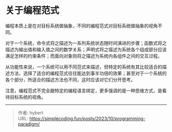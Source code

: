# 关于编程范式


编程本质上是在对目标系统做抽象，不同的编程范式对目标系统做抽象的视角不同。

对于一个系统，命令式将之描述为一系列系统状态随时间演进的步骤；函数式将之描述为输出值和输入值之间的数学关系；声明式将之描述为系统各个组成部分应该满足怎样的约束条件；而面向对象则将之描述为系统内各组件之间的交互过程。

从功能性来说，一个系统可以用不同范式来描述，但特定的系统有其比较适合的描述方法，选择了适合的编程范式往往能达到事半功倍的效果；甚至对于一个系统的各个部分，所适合的描述方法也不同，这时应该对它们分开思考。

注意，编程范式不完全跟特定的编程语言绑定，更多强调的是一种思维方式，是看待目标系统的视角。


---

> 作者: hybert  
> URL: https://simplecoding.fun/posts/2023/10/programming-paradigm/  

